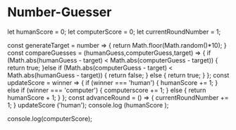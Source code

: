 # Number-Guesser
let humanScore = 0;
let computerScore = 0;
let currentRoundNumber = 1;


const generateTarget = number => {
  return Math.floor(Math.random()*10);
}
const compareGuesses = (humanGuess,computerGuess,target) => {
  if (Math.abs(humanGuess - target) < Math.abs(computerGuess - target)) {
    return true;
  }else if (Math.abs(computerGuess - target) < Math.abs(humanGuess - target)) {
    return false;
  } else {
    return true;
  }
};
const updateScore = winner => {
if (winner === 'human') {
  humanScore += 1;
} else if (winner === 'computer') {
  computerscore += 1;
} else {
  return humanScore + 1;
}
};
const advanceRound = () => {
  currentRoundNumber += 1;
}
updateScore ('human');
console.log (humanScore );

console.log(computerScore);
